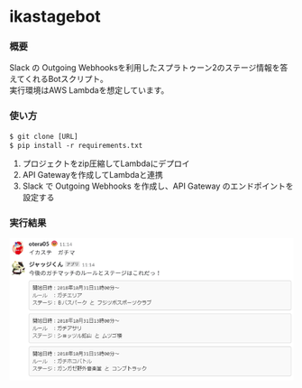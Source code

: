 # ikastagebot

### 概要
Slack の Outgoing Webhooksを利用したスプラトゥーン2のステージ情報を答えてくれるBotスクリプト。  
実行環境はAWS Lambdaを想定しています。


### 使い方
```
$ git clone [URL]
$ pip install -r requirements.txt
```

1. プロジェクトをzip圧縮してLambdaにデプロイ
2. API Gatewayを作成してLambdaと連携
3. Slack で Outgoing Webhooks を作成し、API Gateway のエンドポイントを設定する

### 実行結果

![スクリーンショット](./screenshot.png "スクリーンショット")